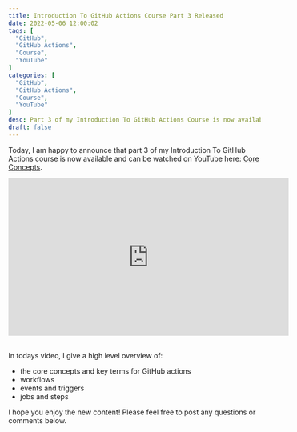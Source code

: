 ```yaml
---
title: Introduction To GitHub Actions Course Part 3 Released
date: 2022-05-06 12:00:02
tags: [
  "GitHub",
  "GitHub Actions",
  "Course",
  "YouTube"
]
categories: [
  "GitHub",
  "GitHub Actions",
  "Course",
  "YouTube"
]
desc: Part 3 of my Introduction To GitHub Actions Course is now available!
draft: false
---
```


Today, I am happy to announce that part 3 of my Introduction To GitHub Actions course is now available and can be watched on YouTube here: <a href="https://youtu.be/LsvCD3jhyH0" target="_blank">Core Concepts</a>.

<div style="text-align: center;"><iframe width="560" height="315" src="https://www.youtube.com/embed/LsvCD3jhyH0" title="YouTube video player" frameborder="0" allow="accelerometer; autoplay; clipboard-write; encrypted-media; gyroscope; picture-in-picture" allowfullscreen></iframe></div><br />

In todays video, I give a high level overview of:

* the core concepts and key terms for GitHub actions
* workflows
* events and triggers
* jobs and steps

I hope you enjoy the new content! Please feel free to post any questions or comments below.
